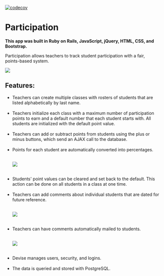 [![codecov](https://codecov.io/gh/kellylougheed/participation/branch/master/graph/badge.svg)](https://codecov.io/gh/kellylougheed/participation)

<h1>Participation</h1>

<b>This app was built in Ruby on Rails, JavaScript, jQuery, HTML, CSS, and Bootstrap.</b>

Participation allows teachers to track student participation with a fair, points-based system.

<img src="http://www.kellylougheed.com/images/projects/participation.png"/><br/>

<h2>Features:</h2>

<ul>
<li> Teachers can create multiple classes with rosters of students that are listed alphabetically by last name.</li><br/>

<li> Teachers initialize each class with a maximum number of participation points to earn and a default number that each student starts with. All students are initialized with the default point value.</li><br/>

<li> Teachers can add or subtract points from students using the plus or minus buttons, which send an AJAX call to the database.</li><br/>

<li> Points for each student are automatically converted into percentages.</li><br/>

<img src="https://participation.herokuapp.com/assets/gradebook-8ed5ad89098c73cfedc54152ce93eacb.png" /><br/><br/>

<li> Students' point values can be cleared and set back to the default. This action can be done on all students in a class at one time.</li><br/>

<li> Teachers can add comments about individual students that are dated for future reference.</li><br/>

<img src="http://participation.herokuapp.com/assets/student-551adf9b526b3c68260e20aac253b215.png" /><br/><br/>

<li> Teachers can have comments automatically mailed to students.</li><br/>

<img src="http://participation.herokuapp.com/assets/email-f09d367a27535caa2d051260af151339.png" /><br/><br/>

<li> Devise manages users, security, and logins.</li><br/>

<li> The data is queried and stored with PostgreSQL.</li><br/>
</ul>
